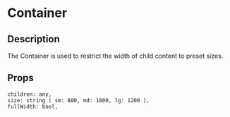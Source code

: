 # Container

## Description

The Container is used to restrict the width of child content to preset sizes.

## Props

```
children: any,
size: string ( sm: 800, md: 1000, lg: 1200 ),
fullWidth: bool,
```
